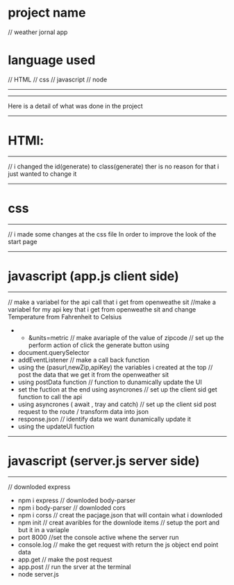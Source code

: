 # project name 

// weather jornal app

# language used
//  HTML
 //  css 
 //  javascript 
 // node

 ------------------------------

 
---------------------------------

Here is a detail of what was done in the project
________________________
# HTMl:
_________________________
// i changed the id(generate) to class(generate) ther is no reason for that i just wanted to change it  
_________________________
# css
________________________________________
// i made some changes at the css file In order to improve the look of the start page
 
_______________________________
# javascript (app.js client side)
_______________________________

// make a variabel for the api call that i get from openweathe sit
//make a variabel for my api key that i get from openweathe sit and change Temperature  from Fahrenheit to Celsius
* + &units=metric
// make avariaple of the value of zipcode 
// set up the perform action of click the generate button using
* document.querySelector
* addEventListener 
// make a call back function 
* using the (pasurl,newZip,apiKey) the variables i  created at the top
// post the data that we get it from the openweather sit
* using postData function
// function to dunamically update the UI
* set the fuction at the end using asyncrones 
// set up the client sid get function to call the api
* using asyncrones ( await , tray and catch)
 // set up the client sid post request to the route
/ transform data into json 
* response.json
// identify data we want dunamically update it
* using the updateUI fuction
________________________________________ 

# javascript (server.js server side)
_______________________________
// downloded express
* npm i express
// downloded body-parser
* npm i body-parser
// downloded cors
* npm i corss
// creat the pacjage.json that will contain what i downloded
* npm init
// creat avaribles for the downlode items
// setup the port and but it in a variaple
* port 8000
//set the console active whene the server run
* console.log
// make the get request with return the js object end point data
* app.get
// make the post request
* app.post
// run the srver at the terminal
* node server.js





